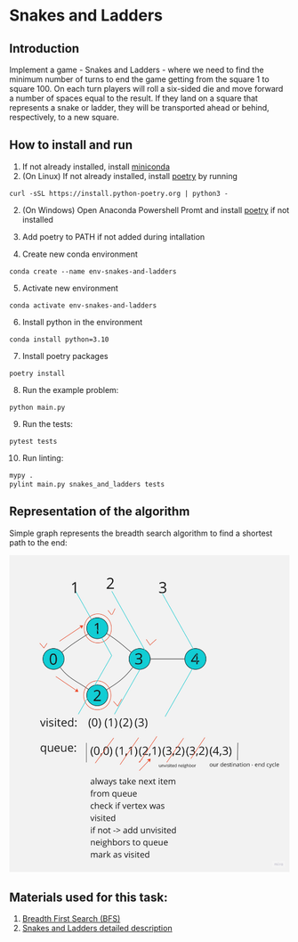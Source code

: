 # Snakes and Ladders
## Introduction 

Implement a game - Snakes and Ladders - where we need to find 
the minimum number of turns to end the game getting from the square 1 to square 100.
On each turn players will roll a six-sided die and move forward 
a number of spaces equal to the result. If they land on a square that 
represents a snake or ladder, they will be transported ahead or behind, 
respectively, to a new square.

## How to install and run

1. If not already installed, install [miniconda](https://docs.conda.io/en/latest/miniconda.html)
2. (On Linux) If not already installed, install [poetry](https://python-poetry.org/docs/#installing-with-the-official-installer) 
by running 
```
curl -sSL https://install.python-poetry.org | python3 -
```
2. (On Windows) Open Anaconda Powershell Promt and install 
[poetry](https://python-poetry.org/docs/#installing-with-the-official-installer) if not installed

3. Add poetry to PATH if not added during intallation
4. Create new conda environment
```
conda create --name env-snakes-and-ladders
```
5. Activate new environment
```
conda activate env-snakes-and-ladders
```
6. Install python in the environment
```
conda install python=3.10
```
7. Install poetry packages
```
poetry install
```
8. Run the example problem:
```
python main.py
```
9. Run the tests:
```
pytest tests
```
10. Run linting:
```
mypy .
pylint main.py snakes_and_ladders tests
```

## Representation of the algorithm

Simple graph represents the breadth search algorithm to find a shortest path to the end:

![graph_example](graph_example.jpg)

## Materials used for this task:
1. [Breadth First Search (BFS)](https://youtu.be/xlVX7dXLS64)
2. [Snakes and Ladders detailed description](https://www.geeksforgeeks.org/snake-ladder-problem-2/)
